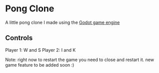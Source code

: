 # Pong Clone

A little pong clone I made using the [Godot game engine](https://godotengine.org/)

## Controls
Player 1: W and S
Player 2: I and K

Note: right now to restart the game you need to close and restart it.
new game feature to be added soon :)
